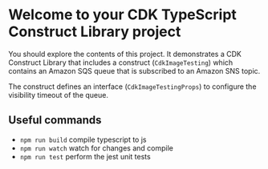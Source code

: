 # Welcome to your CDK TypeScript Construct Library project

You should explore the contents of this project. It demonstrates a CDK Construct Library that includes a construct (`CdkImageTesting`)
which contains an Amazon SQS queue that is subscribed to an Amazon SNS topic.

The construct defines an interface (`CdkImageTestingProps`) to configure the visibility timeout of the queue.

## Useful commands

* `npm run build`   compile typescript to js
* `npm run watch`   watch for changes and compile
* `npm run test`    perform the jest unit tests
